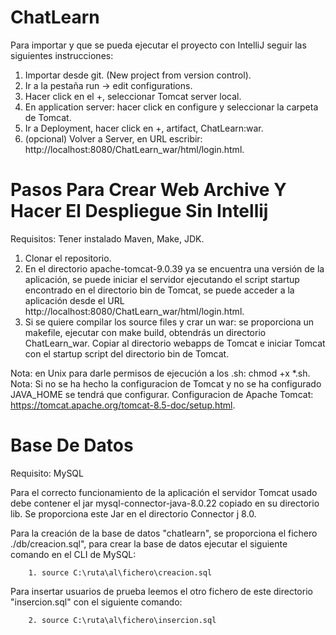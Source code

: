 # ChatLearn

Para importar y que se pueda ejecutar el proyecto con IntelliJ seguir las siguientes instrucciones:
1. Importar desde git. (New project from version control).
2. Ir a la pestaña run -> edit configurations.
3. Hacer click en el +, seleccionar Tomcat server local.
4. En application server: hacer click en configure y seleccionar la carpeta de Tomcat.
5. Ir a Deployment, hacer click en +, artifact, ChatLearn:war.
6. (opcional) Volver a Server, en URL escribir: http://localhost:8080/ChatLearn_war/html/login.html.

# Pasos Para Crear Web Archive Y Hacer El Despliegue Sin Intellij
Requisitos: Tener instalado Maven, Make, JDK.
1. Clonar el repositorio.  
2. En el directorio apache-tomcat-9.0.39 ya se encuentra una versión de la aplicación, se puede iniciar el servidor ejecutando el script startup encontrado en el directorio bin 
de Tomcat, se puede acceder a la aplicación desde el URL http://localhost:8080/ChatLearn_war/html/login.html.  
3. Si se quiere compilar los source files y crar un war: se proporciona un makefile, ejecutar con make build, obtendrás un directorio ChatLearn_war. Copiar al directorio webapps 
de Tomcat e iniciar Tomcat con el startup script del directorio bin de Tomcat.  

Nota: en Unix para darle permisos de ejecución a los .sh: chmod +x *.sh.  
Nota: Si no se ha hecho la configuracion de Tomcat y no se ha configurado JAVA_HOME 	se tendrá que configurar. Configuracion de Apache Tomcat: https://tomcat.apache.org/tomcat-8.5-doc/setup.html.

# Base De Datos

Requisito: MySQL

Para el correcto funcionamiento de la aplicación el servidor Tomcat usado debe contener el jar mysql-connector-java-8.0.22 copiado en su directorio lib. Se proporciona este Jar
en el directorio Connector j 8.0.

Para la creación de la base de datos "chatlearn", se proporciona el fichero ./db/creacion.sql", para crear la base de datos ejecutar el siguiente comando en el CLI de MySQL:

		1. source C:\ruta\al\fichero\creacion.sql
		
Para insertar usuarios de prueba leemos el otro fichero de este directorio "insercion.sql" con el siguiente comando:

		2. source C:\ruta\al\fichero\insercion.sql







